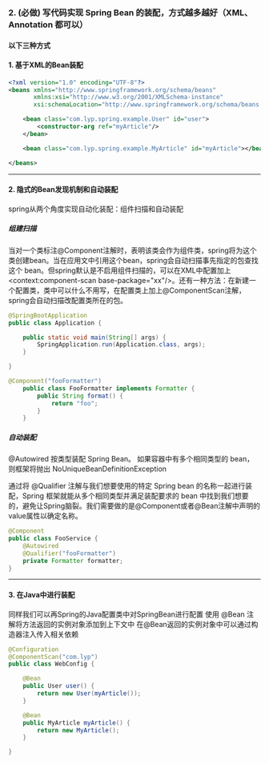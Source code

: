 ### 2. (必做) 写代码实现 Spring Bean 的装配，方式越多越好（XML、Annotation 都可以）

#### 以下三种方式

#### 1. 基于XML的Bean装配

```xml
<?xml version="1.0" encoding="UTF-8"?>
<beans xmlns="http://www.springframework.org/schema/beans"
       xmlns:xsi="http://www.w3.org/2001/XMLSchema-instance"
       xsi:schemaLocation="http://www.springframework.org/schema/beans http://www.springframework.org/schema/beans/spring-beans-4.0.xsd">

    <bean class="com.lyp.spring.example.User" id="user">
        <constructor-arg ref="myArticle"/>
    </bean>

    <bean class="com.lyp.spring.example.MyArticle" id="myArticle"></bean>

</beans>
```

---

#### 2. 隐式的Bean发现机制和自动装配

spring从两个角度实现自动化装配：组件扫描和自动装配
##### 组建扫描

当对一个类标注@Component注解时，表明该类会作为组件类，spring将为这个类创建bean。当在应用文中引用这个bean，spring会自动扫描事先指定的包查找这个 bean。但spring默认是不启用组件扫描的，可以在XML中配置加上<context:component-scan base-package="xx"/>。还有一种方法：在新建一个配置类，类中可以什么不用写，在配置类上加上@ComponentScan注解，spring会自动扫描改配置类所在的包。


```java
@SpringBootApplication
public class Application {

    public static void main(String[] args) {
        SpringApplication.run(Application.class, args);
    }

}
```

```java
@Component("fooFormatter")
    public class FooFormatter implements Formatter {
        public String format() {
            return "foo";
        }
    }
```

##### 自动装配

@Autowired 按类型装配 Spring Bean。
如果容器中有多个相同类型的 bean，则框架将抛出 NoUniqueBeanDefinitionException

通过将 @Qualifier 注解与我们想要使用的特定 Spring bean 的名称一起进行装配，Spring 框架就能从多个相同类型并满足装配要求的 bean 中找到我们想要的，避免让Spring脑裂。我们需要做的是@Component或者@Bean注解中声明的value属性以确定名称。

```java
@Component
public class FooService {
    @Autowired
    @Qualifier("fooFormatter")
    private Formatter formatter;
}
```

---

#### 3. 在Java中进行装配

同样我们可以再Spring的Java配置类中对SpringBean进行配置
使用 @Bean 注解将方法返回的实例对象添加到上下文中
在@Bean返回的实例对象中可以通过构造器注入传入相关依赖

```java
@Configuration
@ComponentScan("com.lyp")
public class WebConfig {

    @Bean
    public User user() {
        return new User(myArticle());
    }

    @Bean
    public MyArticle myArticle() {
        return new MyArticle();
    }

}
```

